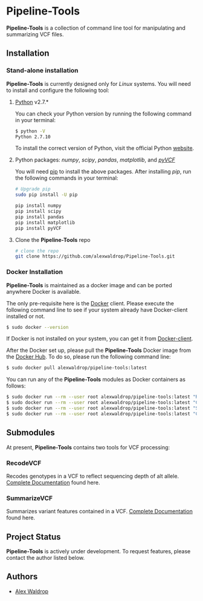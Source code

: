 # Pipeline-Tools
**Pipeline-Tools** is a collection of command line tool for manipulating and summarizing VCF files.

## Installation

### Stand-alone installation
  
**Pipeline-Tools** is currently designed only for *Linux* systems. 
You will need to install and configure the following tool:  

1. [Python](https://www.python.org/) v2.7.*

    You can check your Python version by running the following command in your terminal:

    ```sh
    $ python -V
    Python 2.7.10
    ```

    To install the correct version of Python, visit the official Python [website](https://www.python.org/downloads/).

2. Python packages: *numpy*, *scipy*, *pandas*, *matplotlib*, and *[pyVCF]*

    You will need [pip](https://packaging.python.org/guides/installing-using-linux-tools/) to install the above packages.
    After installing *pip*, run the following commands in your terminal: 

    ``` sh
    # Upgrade pip
    sudo pip install -U pip
    
    pip install numpy
    pip install scipy
    pip install pandas
    pip install matplotlib
    pip install pyVCF
    ```

3. Clone the **Pipeline-Tools** repo

    ``` sh
    # clone the repo
    git clone https://github.com/alexwaldrop/Pipeline-Tools.git
    ```
    
### Docker Installation

**Pipeline-Tools** is maintained as a docker image and can be ported anywhere Docker is available.

The only pre-requisite here is the [Docker] client. Please execute the following command line to see if your system 
already have Docker-client installed or not.

```bash
$ sudo docker --version
``` 

If Docker is not installed on your system, you can get it from [Docker-client]. 

After the Docker set up, please pull the **Pipeline-Tools** Docker image from the [Docker Hub]. To do so, please run 
the following command line:

```bash
$ sudo docker pull alexwaldrop/pipeline-tools:latest
```

You can run any of the **Pipeline-Tools** modules as Docker containers as follows:

```bash
$ sudo docker run --rm --user root alexwaldrop/pipeline-tools:latest "RecodeVCF.py --help"
$ sudo docker run --rm --user root alexwaldrop/pipeline-tools:latest "CatRecodedVCF.py --help"
$ sudo docker run --rm --user root alexwaldrop/pipeline-tools:latest "SummarizeVCF.py --help"
$ sudo docker run --rm --user root alexwaldrop/pipeline-tools:latest "CatVCFSummary.py --help"

``` 

## Submodules
At present, **Pipeline-Tools** contains two tools for VCF processing:


### RecodeVCF
Recodes genotypes in a VCF to reflect sequencing depth of alt allele. 
 [Complete Documentation](./doc/RecodeVCF.md) found here.

### SummarizeVCF
Summarizes variant features 
contained in a VCF.  [Complete Documentation](./doc/SummarizeVCF.md) found here.


## Project Status

**Pipeline-Tools** is actively under development. To request features, please contact the author listed below.

## Authors

* [Alex Waldrop](https://github.com/alexwaldrop)


[Docker]: https://www.docker.com/
[Docker-client]: https://docs.docker.com/install/
[Docker Hub]: https://hub.docker.com/
[pyVCF]:https://github.com/jamescasbon/PyVCF